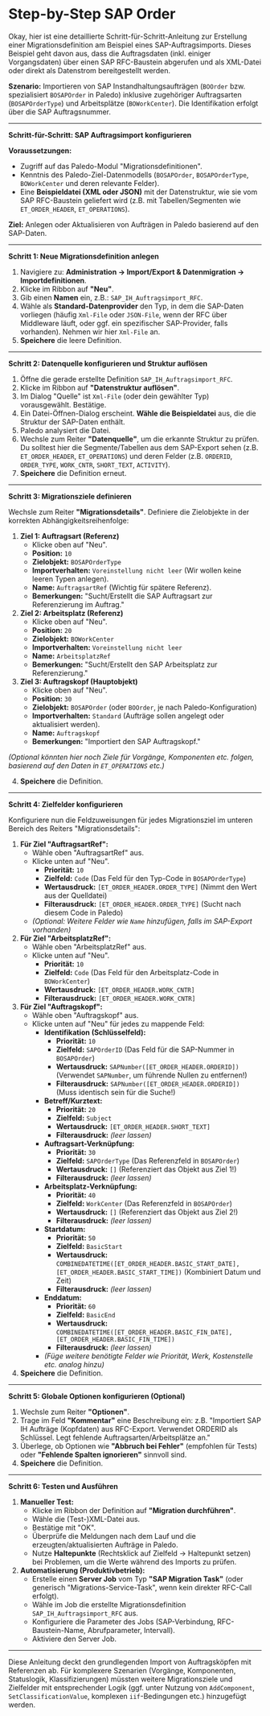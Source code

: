 # Step-by-Step SAP Order

Okay, hier ist eine detaillierte Schritt-für-Schritt-Anleitung zur Erstellung einer Migrationsdefinition am Beispiel eines SAP-Auftragsimports. Dieses Beispiel geht davon aus, dass die Auftragsdaten (inkl. einiger Vorgangsdaten) über einen SAP RFC-Baustein abgerufen und als XML-Datei oder direkt als Datenstrom bereitgestellt werden.

**Szenario:** Importieren von SAP Instandhaltungsaufträgen (`BOOrder` bzw. spezialisiert `BOSAPOrder` in Paledo) inklusive zugehöriger Auftragsarten (`BOSAPOrderType`) und Arbeitsplätze (`BOWorkCenter`). Die Identifikation erfolgt über die SAP Auftragsnummer.

***

**Schritt-für-Schritt: SAP Auftragsimport konfigurieren**

**Voraussetzungen:**

* Zugriff auf das Paledo-Modul "Migrationsdefinitionen".
* Kenntnis des Paledo-Ziel-Datenmodells (`BOSAPOrder`, `BOSAPOrderType`, `BOWorkCenter` und deren relevante Felder).
* Eine **Beispieldatei (XML oder JSON)** mit der Datenstruktur, wie sie vom SAP RFC-Baustein geliefert wird (z.B. mit Tabellen/Segmenten wie `ET_ORDER_HEADER`, `ET_OPERATIONS`).

**Ziel:** Anlegen oder Aktualisieren von Aufträgen in Paledo basierend auf den SAP-Daten.

***

**Schritt 1: Neue Migrationsdefinition anlegen**

1. Navigiere zu: **Administration -> Import/Export & Datenmigration -> Importdefinitionen**.
2. Klicke im Ribbon auf **"Neu"**.
3. Gib einen **Namen** ein, z.B.: `SAP_IH_Auftragsimport_RFC`.
4. Wähle als **Standard-Datenprovider** den Typ, in dem die SAP-Daten vorliegen (häufig `Xml-File` oder `JSON-File`, wenn der RFC über Middleware läuft, oder ggf. ein spezifischer SAP-Provider, falls vorhanden). Nehmen wir hier `Xml-File` an.
5. **Speichere** die leere Definition.

***

**Schritt 2: Datenquelle konfigurieren und Struktur auflösen**

1. Öffne die gerade erstellte Definition `SAP_IH_Auftragsimport_RFC`.
2. Klicke im Ribbon auf **"Datenstruktur auflösen"**.
3. Im Dialog "Quelle" ist `Xml-File` (oder dein gewählter Typ) vorausgewählt. Bestätige.
4. Ein Datei-Öffnen-Dialog erscheint. **Wähle die Beispieldatei** aus, die die Struktur der SAP-Daten enthält.
5. Paledo analysiert die Datei.
6. Wechsle zum Reiter **"Datenquelle"**, um die erkannte Struktur zu prüfen. Du solltest hier die Segmente/Tabellen aus dem SAP-Export sehen (z.B. `ET_ORDER_HEADER`, `ET_OPERATIONS`) und deren Felder (z.B. `ORDERID`, `ORDER_TYPE`, `WORK_CNTR`, `SHORT_TEXT`, `ACTIVITY`).
7. **Speichere** die Definition erneut.

***

**Schritt 3: Migrationsziele definieren**

Wechsle zum Reiter **"Migrationsdetails"**. Definiere die Zielobjekte in der korrekten Abhängigkeitsreihenfolge:

1. **Ziel 1: Auftragsart (Referenz)**
   * Klicke oben auf "Neu".
   * **Position:** `10`
   * **Zielobjekt:** `BOSAPOrderType`
   * **Importverhalten:** `Voreinstellung nicht leer` (Wir wollen keine leeren Typen anlegen).
   * **Name:** `AuftragsartRef` (Wichtig für spätere Referenz).
   * **Bemerkungen:** "Sucht/Erstellt die SAP Auftragsart zur Referenzierung im Auftrag."
2. **Ziel 2: Arbeitsplatz (Referenz)**
   * Klicke oben auf "Neu".
   * **Position:** `20`
   * **Zielobjekt:** `BOWorkCenter`
   * **Importverhalten:** `Voreinstellung nicht leer`
   * **Name:** `ArbeitsplatzRef`
   * **Bemerkungen:** "Sucht/Erstellt den SAP Arbeitsplatz zur Referenzierung."
3. **Ziel 3: Auftragskopf (Hauptobjekt)**
   * Klicke oben auf "Neu".
   * **Position:** `30`
   * **Zielobjekt:** `BOSAPOrder` (oder `BOOrder`, je nach Paledo-Konfiguration)
   * **Importverhalten:** `Standard` (Aufträge sollen angelegt oder aktualisiert werden).
   * **Name:** `Auftragskopf`
   * **Bemerkungen:** "Importiert den SAP Auftragskopf."

_(Optional könnten hier noch Ziele für Vorgänge, Komponenten etc. folgen, basierend auf den Daten in `ET_OPERATIONS` etc.)_

4. **Speichere** die Definition.

***

**Schritt 4: Zielfelder konfigurieren**

Konfiguriere nun die Feldzuweisungen für jedes Migrationsziel im unteren Bereich des Reiters "Migrationsdetails":

1. **Für Ziel "AuftragsartRef":**
   * Wähle oben "AuftragsartRef" aus.
   * Klicke unten auf "Neu".
     * **Priorität:** `10`
     * **Zielfeld:** `Code` (Das Feld für den Typ-Code in `BOSAPOrderType`)
     * **Wertausdruck:** `[ET_ORDER_HEADER.ORDER_TYPE]` (Nimmt den Wert aus der Quelldatei)
     * **Filterausdruck:** `[ET_ORDER_HEADER.ORDER_TYPE]` (Sucht nach diesem Code in Paledo)
   * _(Optional: Weitere Felder wie `Name` hinzufügen, falls im SAP-Export vorhanden)_
2. **Für Ziel "ArbeitsplatzRef":**
   * Wähle oben "ArbeitsplatzRef" aus.
   * Klicke unten auf "Neu".
     * **Priorität:** `10`
     * **Zielfeld:** `Code` (Das Feld für den Arbeitsplatz-Code in `BOWorkCenter`)
     * **Wertausdruck:** `[ET_ORDER_HEADER.WORK_CNTR]`
     * **Filterausdruck:** `[ET_ORDER_HEADER.WORK_CNTR]`
3. **Für Ziel "Auftragskopf":**
   * Wähle oben "Auftragskopf" aus.
   * Klicke unten auf "Neu" für jedes zu mappende Feld:
     * **Identifikation (Schlüsselfeld):**
       * **Priorität:** `10`
       * **Zielfeld:** `SAPOrderID` (Das Feld für die SAP-Nummer in `BOSAPOrder`)
       * **Wertausdruck:** `SAPNumber([ET_ORDER_HEADER.ORDERID])` (Verwendet `SAPNumber`, um führende Nullen zu entfernen!)
       * **Filterausdruck:** `SAPNumber([ET_ORDER_HEADER.ORDERID])` (Muss identisch sein für die Suche!)
     * **Betreff/Kurztext:**
       * **Priorität:** `20`
       * **Zielfeld:** `Subject`
       * **Wertausdruck:** `[ET_ORDER_HEADER.SHORT_TEXT]`
       * **Filterausdruck:** _(leer lassen)_
     * **Auftragsart-Verknüpfung:**
       * **Priorität:** `30`
       * **Zielfeld:** `SAPOrderType` (Das Referenzfeld in `BOSAPOrder`)
       * **Wertausdruck:** `[]` (Referenziert das Objekt aus Ziel 1!)
       * **Filterausdruck:** _(leer lassen)_
     * **Arbeitsplatz-Verknüpfung:**
       * **Priorität:** `40`
       * **Zielfeld:** `WorkCenter` (Das Referenzfeld in `BOSAPOrder`)
       * **Wertausdruck:** `[]` (Referenziert das Objekt aus Ziel 2!)
       * **Filterausdruck:** _(leer lassen)_
     * **Startdatum:**
       * **Priorität:** `50`
       * **Zielfeld:** `BasicStart`
       * **Wertausdruck:** `COMBINEDATETIME([ET_ORDER_HEADER.BASIC_START_DATE], [ET_ORDER_HEADER.BASIC_START_TIME])` (Kombiniert Datum und Zeit)
       * **Filterausdruck:** _(leer lassen)_
     * **Enddatum:**
       * **Priorität:** `60`
       * **Zielfeld:** `BasicEnd`
       * **Wertausdruck:** `COMBINEDATETIME([ET_ORDER_HEADER.BASIC_FIN_DATE], [ET_ORDER_HEADER.BASIC_FIN_TIME])`
       * **Filterausdruck:** _(leer lassen)_
     * _(Füge weitere benötigte Felder wie Priorität, Werk, Kostenstelle etc. analog hinzu)_
4. **Speichere** die Definition.

***

**Schritt 5: Globale Optionen konfigurieren (Optional)**

1. Wechsle zum Reiter **"Optionen"**.
2. Trage im Feld **"Kommentar"** eine Beschreibung ein: z.B. "Importiert SAP IH Aufträge (Kopfdaten) aus RFC-Export. Verwendet ORDERID als Schlüssel. Legt fehlende Auftragsarten/Arbeitsplätze an."
3. Überlege, ob Optionen wie **"Abbruch bei Fehler"** (empfohlen für Tests) oder **"Fehlende Spalten ignorieren"** sinnvoll sind.
4. **Speichere** die Definition.

***

**Schritt 6: Testen und Ausführen**

1. **Manueller Test:**
   * Klicke im Ribbon der Definition auf **"Migration durchführen"**.
   * Wähle die (Test-)XML-Datei aus.
   * Bestätige mit "OK".
   * Überprüfe die Meldungen nach dem Lauf und die erzeugten/aktualisierten Aufträge in Paledo.
   * Nutze **Haltepunkte** (Rechtsklick auf Zielfeld -> Haltepunkt setzen) bei Problemen, um die Werte während des Imports zu prüfen.
2. **Automatisierung (Produktivbetrieb):**
   * Erstelle einen **Server Job** vom Typ **"SAP Migration Task"** (oder generisch "Migrations-Service-Task", wenn kein direkter RFC-Call erfolgt).
   * Wähle im Job die erstellte Migrationsdefinition `SAP_IH_Auftragsimport_RFC` aus.
   * Konfiguriere die Parameter des Jobs (SAP-Verbindung, RFC-Baustein-Name, Abrufparameter, Intervall).
   * Aktiviere den Server Job.

***

Diese Anleitung deckt den grundlegenden Import von Auftragsköpfen mit Referenzen ab. Für komplexere Szenarien (Vorgänge, Komponenten, Statuslogik, Klassifizierungen) müssten weitere Migrationsziele und Zielfelder mit entsprechender Logik (ggf. unter Nutzung von `AddComponent`, `SetClassificationValue`, komplexen `iif`-Bedingungen etc.) hinzugefügt werden.